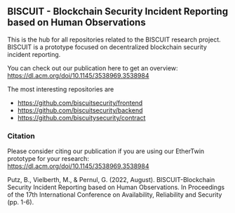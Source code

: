 ## BISCUIT - Blockchain Security Incident Reporting based on Human Observations

This is the hub for all repositories related to the BISCUIT research project. BISCUIT is a prototype focused on decentralized blockchain security incident reporting.

You can check out our publication here to get an overview: https://dl.acm.org/doi/10.1145/3538969.3538984

The most interesting repositories are 
- https://github.com/biscuitsecurity/frontend
- https://github.com/biscuitsecurity/backend
- https://github.com/biscuitysecurity/contract

### Citation
Please consider citing our publication if you are using our EtherTwin prototype for your research: https://dl.acm.org/doi/10.1145/3538969.3538984

Putz, B., Vielberth, M., & Pernul, G. (2022, August). BISCUIT-Blockchain Security Incident Reporting based on Human Observations. In Proceedings of the 17th International Conference on Availability, Reliability and Security (pp. 1-6).

<!--

**Here are some ideas to get you started:**

🙋‍♀️ A short introduction - what is your organization all about?
🌈 Contribution guidelines - how can the community get involved?
👩‍💻 Useful resources - where can the community find your docs? Is there anything else the community should know?
🍿 Fun facts - what does your team eat for breakfast?
🧙 Remember, you can do mighty things with the power of [Markdown](https://docs.github.com/github/writing-on-github/getting-started-with-writing-and-formatting-on-github/basic-writing-and-formatting-syntax)
-->
